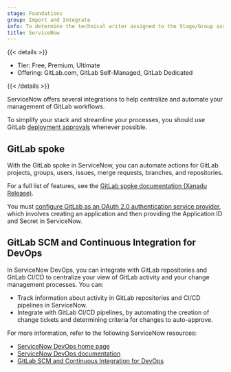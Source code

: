 ```yaml
---
stage: Foundations
group: Import and Integrate
info: To determine the technical writer assigned to the Stage/Group associated with this page, see https://handbook.gitlab.com/handbook/product/ux/technical-writing/#assignments
title: ServiceNow
---
```


{{< details >}}

- Tier: Free, Premium, Ultimate
- Offering: GitLab.com, GitLab Self-Managed, GitLab Dedicated

{{< /details >}}

ServiceNow offers several integrations to help centralize and automate your
management of GitLab workflows.

To simplify your stack and streamline your processes, you should use GitLab [deployment approvals](../../api/oauth2.md) whenever possible.

## GitLab spoke

With the GitLab spoke in ServiceNow, you can automate actions for GitLab
projects, groups, users, issues, merge requests, branches, and repositories.

For a full list of features, see the
[GitLab spoke documentation (Xanadu Release)](https://docs.servicenow.com/bundle/xanadu-integrate-applications/page/administer/integrationhub-store-spokes/concept/gitlab-spoke.html).

You must [configure GitLab as an OAuth 2.0 authentication service provider](../../integration/oauth_provider.md),
which involves creating an application and then providing the Application ID
and Secret in ServiceNow.

## GitLab SCM and Continuous Integration for DevOps

In ServiceNow DevOps, you can integrate with GitLab repositories and GitLab CI/CD
to centralize your view of GitLab activity and your change management processes.
You can:

- Track information about activity in GitLab repositories and CI/CD pipelines in
  ServiceNow.
- Integrate with GitLab CI/CD pipelines, by automating the creation of change
  tickets and determining criteria for changes to auto-approve.

For more information, refer to the following ServiceNow resources:

- [ServiceNow DevOps home page](https://www.servicenow.com/products/devops.html)
- [ServiceNow DevOps documentation](https://docs.servicenow.com/bundle/tokyo-devops/page/product/enterprise-dev-ops/concept/dev-ops-bundle-landing-page.html)
- [GitLab SCM and Continuous Integration for DevOps](https://store.servicenow.com/sn_appstore_store.do#!/store/application/54dc4eacdbc2dcd02805320b7c96191e/)
